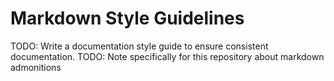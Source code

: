 # Markdown Style Guidelines

TODO: Write a documentation style guide to ensure consistent documentation.
TODO: Note specifically for this repository about markdown admonitions
